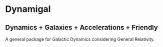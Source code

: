# Dynamigal
## Dynamics + Galaxies + Accelerations + Friendly

A general package for Galactic Dynamics considering General Relativity.

